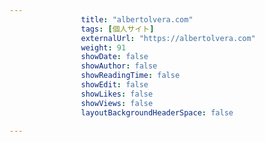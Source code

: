---
                title: "albertolvera.com"
                tags: [個人サイト]
                externalUrl: "https://albertolvera.com"
                weight: 91
                showDate: false
                showAuthor: false
                showReadingTime: false
                showEdit: false
                showLikes: false
                showViews: false
                layoutBackgroundHeaderSpace: false
                ---

